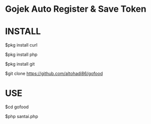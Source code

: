 # Gojek Auto Register & Save Token 

# INSTALL

  $pkg install curl

  $pkg install php

  $pkg install git

  $git clone https://github.com/altohadi86/gofood

# USE

$cd gofood

$php santai.php
